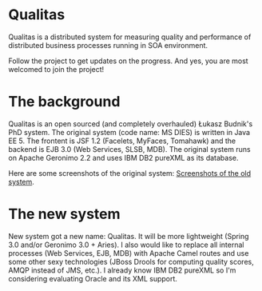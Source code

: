 # Qualitas #

Qualitas is a distributed system for measuring quality and performance of distributed business processes running in SOA environment.

Follow the project to get updates on the progress. And yes, you are most welcomed to join the project!

# The background #

Qualitas is an open sourced (and completely overhauled) Łukasz Budnik's PhD system. The original system (code name: MS DIES) is written in Java EE 5. The frontent is JSF 1.2 (Facelets, MyFaces, Tomahawk) and the backend is EJB 3.0 (Web Services, SLSB, MDB). The original system runs on Apache Geronimo 2.2 and uses IBM DB2 pureXML as its database.

Here are some screenshots of the original system: [Screenshots of the old system](ScreenshotsOfTheOldSystem.md).

# The new system #

New system got a new name: Qualitas. It will be more lightweight (Spring 3.0 and/or Geronimo 3.0 + Aries). I also would like to replace all internal processes (Web Services, EJB, MDB) with Apache Camel routes and use some other sexy technologies (JBoss Drools for computing quality scores, AMQP instead of JMS, etc.). I already know IBM DB2 pureXML so I'm considering evaluating Oracle and its XML support.